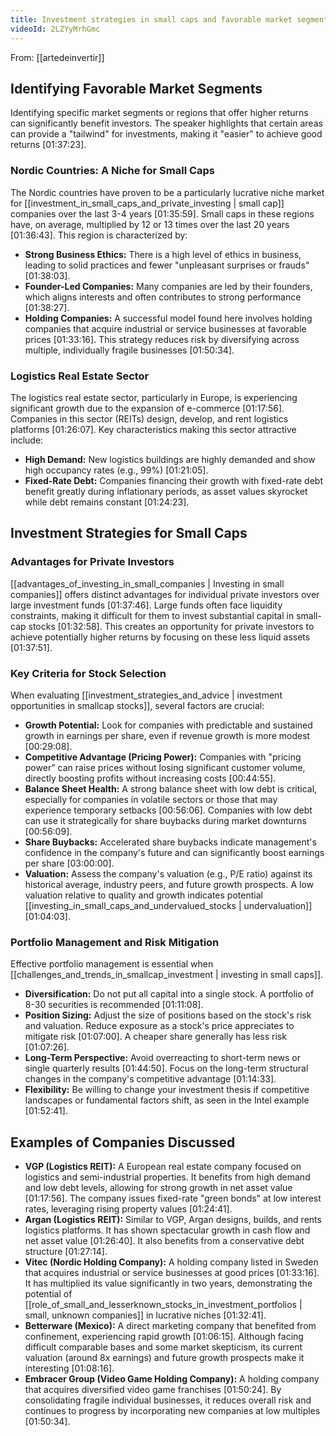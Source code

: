 ```yaml
---
title: Investment strategies in small caps and favorable market segments
videoId: 2LZYyMrhGmc
---
```


From: [[artedeinvertir]] <br/> 

## Identifying Favorable Market Segments

Identifying specific market segments or regions that offer higher returns can significantly benefit investors. The speaker highlights that certain areas can provide a "tailwind" for investments, making it "easier" to achieve good returns <a class="yt-timestamp" data-t="01:37:23">[01:37:23]</a>.

### Nordic Countries: A Niche for Small Caps
The Nordic countries have proven to be a particularly lucrative niche market for [[investment_in_small_caps_and_private_investing | small cap]] companies over the last 3-4 years <a class="yt-timestamp" data-t="01:35:59">[01:35:59]</a>. Small caps in these regions have, on average, multiplied by 12 or 13 times over the last 20 years <a class="yt-timestamp" data-t="01:36:43">[01:36:43]</a>. This region is characterized by:
*   **Strong Business Ethics:** There is a high level of ethics in business, leading to solid practices and fewer "unpleasant surprises or frauds" <a class="yt-timestamp" data-t="01:38:03">[01:38:03]</a>.
*   **Founder-Led Companies:** Many companies are led by their founders, which aligns interests and often contributes to strong performance <a class="yt-timestamp" data-t="01:38:27">[01:38:27]</a>.
*   **Holding Companies:** A successful model found here involves holding companies that acquire industrial or service businesses at favorable prices <a class="yt-timestamp" data-t="01:33:16">[01:33:16]</a>. This strategy reduces risk by diversifying across multiple, individually fragile businesses <a class="yt-timestamp" data-t="01:50:34">[01:50:34]</a>.

### Logistics Real Estate Sector
The logistics real estate sector, particularly in Europe, is experiencing significant growth due to the expansion of e-commerce <a class="yt-timestamp" data-t="01:17:56">[01:17:56]</a>. Companies in this sector (REITs) design, develop, and rent logistics platforms <a class="yt-timestamp" data-t="01:26:07">[01:26:07]</a>. Key characteristics making this sector attractive include:
*   **High Demand:** New logistics buildings are highly demanded and show high occupancy rates (e.g., 99%) <a class="yt-timestamp" data-t="01:21:05">[01:21:05]</a>.
*   **Fixed-Rate Debt:** Companies financing their growth with fixed-rate debt benefit greatly during inflationary periods, as asset values skyrocket while debt remains constant <a class="yt-timestamp" data-t="01:24:23">[01:24:23]</a>.

## Investment Strategies for Small Caps

### Advantages for Private Investors
[[advantages_of_investing_in_small_companies | Investing in small companies]] offers distinct advantages for individual private investors over large investment funds <a class="yt-timestamp" data-t="01:37:46">[01:37:46]</a>. Large funds often face liquidity constraints, making it difficult for them to invest substantial capital in small-cap stocks <a class="yt-timestamp" data-t="01:32:58">[01:32:58]</a>. This creates an opportunity for private investors to achieve potentially higher returns by focusing on these less liquid assets <a class="yt-timestamp" data-t="01:37:51">[01:37:51]</a>.

### Key Criteria for Stock Selection
When evaluating [[investment_strategies_and_advice | investment opportunities in smallcap stocks]], several factors are crucial:
*   **Growth Potential:** Look for companies with predictable and sustained growth in earnings per share, even if revenue growth is more modest <a class="yt-timestamp" data-t="00:29:08">[00:29:08]</a>.
*   **Competitive Advantage (Pricing Power):** Companies with "pricing power" can raise prices without losing significant customer volume, directly boosting profits without increasing costs <a class="yt-timestamp" data-t="00:44:55">[00:44:55]</a>.
*   **Balance Sheet Health:** A strong balance sheet with low debt is critical, especially for companies in volatile sectors or those that may experience temporary setbacks <a class="yt-timestamp" data-t="00:56:06">[00:56:06]</a>. Companies with low debt can use it strategically for share buybacks during market downturns <a class="yt-timestamp" data-t="00:56:09">[00:56:09]</a>.
*   **Share Buybacks:** Accelerated share buybacks indicate management's confidence in the company's future and can significantly boost earnings per share <a class="yt-timestamp" data-t="03:00:00">[03:00:00]</a>.
*   **Valuation:** Assess the company's valuation (e.g., P/E ratio) against its historical average, industry peers, and future growth prospects. A low valuation relative to quality and growth indicates potential [[investing_in_small_caps_and_undervalued_stocks | undervaluation]] <a class="yt-timestamp" data-t="01:04:03">[01:04:03]</a>.

### Portfolio Management and Risk Mitigation
Effective portfolio management is essential when [[challenges_and_trends_in_smallcap_investment | investing in small caps]].
*   **Diversification:** Do not put all capital into a single stock. A portfolio of 8-30 securities is recommended <a class="yt-timestamp" data-t="01:11:08">[01:11:08]</a>.
*   **Position Sizing:** Adjust the size of positions based on the stock's risk and valuation. Reduce exposure as a stock's price appreciates to mitigate risk <a class="yt-timestamp" data-t="01:07:00">[01:07:00]</a>. A cheaper share generally has less risk <a class="yt-timestamp" data-t="01:07:26">[01:07:26]</a>.
*   **Long-Term Perspective:** Avoid overreacting to short-term news or single quarterly results <a class="yt-timestamp" data-t="01:44:50">[01:44:50]</a>. Focus on the long-term structural changes in the company's competitive advantage <a class="yt-timestamp" data-t="01:14:33">[01:14:33]</a>.
*   **Flexibility:** Be willing to change your investment thesis if competitive landscapes or fundamental factors shift, as seen in the Intel example <a class="yt-timestamp" data-t="01:52:41">[01:52:41]</a>.

## Examples of Companies Discussed

*   **VGP (Logistics REIT):** A European real estate company focused on logistics and semi-industrial properties. It benefits from high demand and low debt levels, allowing for strong growth in net asset value <a class="yt-timestamp" data-t="01:17:56">[01:17:56]</a>. The company issues fixed-rate "green bonds" at low interest rates, leveraging rising property values <a class="yt-timestamp" data-t="01:24:41">[01:24:41]</a>.
*   **Argan (Logistics REIT):** Similar to VGP, Argan designs, builds, and rents logistics platforms. It has shown spectacular growth in cash flow and net asset value <a class="yt-timestamp" data-t="01:26:40">[01:26:40]</a>. It also benefits from a conservative debt structure <a class="yt-timestamp" data-t="01:27:14">[01:27:14]</a>.
*   **Vitec (Nordic Holding Company):** A holding company listed in Sweden that acquires industrial or service businesses at good prices <a class="yt-timestamp" data-t="01:33:16">[01:33:16]</a>. It has multiplied its value significantly in two years, demonstrating the potential of [[role_of_small_and_lesserknown_stocks_in_investment_portfolios | small, unknown companies]] in lucrative niches <a class="yt-timestamp" data-t="01:32:41">[01:32:41]</a>.
*   **Betterware (Mexico):** A direct marketing company that benefited from confinement, experiencing rapid growth <a class="yt-timestamp" data-t="01:06:15">[01:06:15]</a>. Although facing difficult comparable bases and some market skepticism, its current valuation (around 8x earnings) and future growth prospects make it interesting <a class="yt-timestamp" data-t="01:08:16">[01:08:16]</a>.
*   **Embracer Group (Video Game Holding Company):** A holding company that acquires diversified video game franchises <a class="yt-timestamp" data-t="01:50:24">[01:50:24]</a>. By consolidating fragile individual businesses, it reduces overall risk and continues to progress by incorporating new companies at low multiples <a class="yt-timestamp" data-t="01:50:34">[01:50:34]</a>.